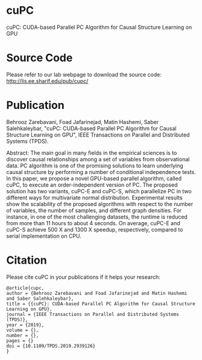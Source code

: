 # cuPC

cuPC: CUDA-based Parallel PC Algorithm for Causal Structure Learning on GPU

# Source Code

Please refer to our lab webpage to download the source code:
http://lis.ee.sharif.edu/pub/cupc/

# Publication

Behrooz Zarebavani, Foad Jafarinejad, Matin Hashemi, Saber Salehkaleybar, "cuPC: CUDA-based Parallel PC Algorithm for Causal Structure Learning on GPU", IEEE Transactions on Parallel and Distributed Systems (TPDS).

Abstract: The main goal in many fields in the empirical sciences is to discover causal relationships among a set of variables from observational data. PC algorithm is one of the promising solutions to learn underlying causal structure by performing a number of conditional independence tests. In this paper, we propose a novel GPU-based parallel algorithm, called cuPC, to execute an order-independent version of PC. The proposed solution has two variants, cuPC-E and cuPC-S, which parallelize PC in two different ways for multivariate normal distribution. Experimental results show the scalability of the proposed algorithms with respect to the number of variables, the number of samples, and different graph densities. For instance, in one of the most challenging datasets, the runtime is reduced from more than 11 hours to about 4 seconds. On average, cuPC-E and cuPC-S achieve 500 X and 1300 X speedup, respectively, compared to serial implementation on CPU.

# Citation

Please cite cuPC in your publications if it helps your research:
```
@article{cupc,
author = {Behrooz Zarebavani and Foad Jafarinejad and Matin Hashemi and Saber Salehkaleybar},
title = {{cuPC}: CUDA-based Parallel PC Algorithm for Causal Structure Learning on GPU},
journal = {IEEE Transactions on Parallel and Distributed Systems (TPDS)},
year = {2019},
volume = {},
number = {},
pages = {}
doi = {10.1109/TPDS.2019.2939126}
} 
```
